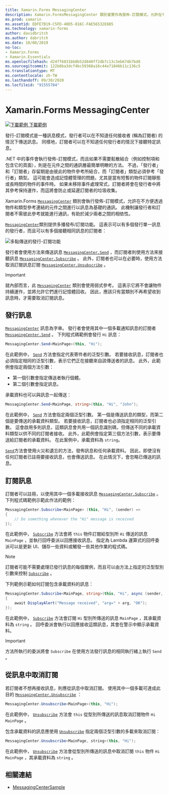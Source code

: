```yaml
---
title: Xamarin.Forms MessagingCenter
description: Xamarin.FormsMessagingCenter 類別會實作為發佈-訂閱模式，允許在不方便透過物件和類型參考連結的元件之間進行以訊息為基礎的通訊。
ms.prod: xamarin
ms.assetid: EDFE7B19-C5FD-40D5-816C-FAE56532E885
ms.technology: xamarin-forms
author: davidbritch
ms.author: dabritch
ms.date: 10/08/2019
no-loc:
- Xamarin.Forms
- Xamarin.Essentials
ms.openlocfilehash: d24ff6831bb8b52d840ff2db7c13c3eb674b7bd8
ms.sourcegitcommit: 122b8ba3dcf4bc59368a16c44e71846b11c136c5
ms.translationtype: MT
ms.contentlocale: zh-TW
ms.lasthandoff: 09/30/2020
ms.locfileid: "91555784"
---
```

# <a name="no-locxamarinforms-messagingcenter"></a>Xamarin.Forms MessagingCenter

[![下載範例](~/media/shared/download.png) 下載範例](https://docs.microsoft.com/samples/xamarin/xamarin-forms-samples/usingmessagingcenter)

發行-訂閱模式是一種訊息模式，發行者可以在不知道任何接收者 (稱為訂閱者) 的情況下傳送訊息。 同樣地，訂閱者可以在不知道任何發行者的情況下接聽特定訊息。

.NET 中的事件會執行發佈-訂閱模式，而且如果不需要鬆散結合（例如控制項和包含它的頁面），則是在元件之間的通訊層最簡單明瞭的方法。 不過，「發行者」和「訂閱者」存留期是由彼此的物件參考所結合，而「訂閱者」類型必須參考「發行者」類型。 這可能會造成記憶體管理的問題，尤其是當有短暫的物件訂閱靜態或長時間的物件的事件時。 如果未移除事件處理常式，訂閱者將會在發行者中將其參考保持運作，而這將會防止或延遲訂閱者的垃圾收集。

Xamarin.Forms [`MessagingCenter`](xref:Xamarin.Forms.MessagingCenter) 類別會執行發佈-訂閱模式，允許在不方便透過物件和類型參考連結的元件之間進行以訊息為基礎的通訊。 此機制讓發行者和訂閱者不需彼此參考就能進行通訊，有助於減少兩者之間的相依性。

[`MessagingCenter`](xref:Xamarin.Forms.MessagingCenter)類別提供多播發布/訂閱功能。 這表示可以有多個發行單一訊息的發行者，而且可以有多個接聽相同訊息的訂閱者：

![多點傳送的發行-訂閱功能](messaging-center-images/messaging-center.png)

發行者會使用方法來傳送訊息 [`MessagingCenter.Send`](xref:Xamarin.Forms.MessagingCenter.Send*) ，而訂閱者則使用方法來接聽訊息 [`MessagingCenter.Subscribe`](xref:Xamarin.Forms.MessagingCenter.Subscribe*) 。 此外，訂閱者也可以在必要時，使用方法取消訂閱訊息訂閱 [`MessagingCenter.Unsubscribe`](xref:Xamarin.Forms.MessagingCenter.Unsubscribe*) 。

> [!IMPORTANT]
> 就內部而言，此 [`MessagingCenter`](xref:Xamarin.Forms.MessagingCenter) 類別會使用弱式參考。 這表示它將不會讓物件持續運作，並將允許它們進行記憶體回收。 因此，應該只有當類別不再希望收到訊息時，才需要取消訂閱訊息。

## <a name="publish-a-message"></a>發行訊息

[`MessagingCenter`](xref:Xamarin.Forms.MessagingCenter) 訊息為字串。 發行者會使用其中一個多載通知訊息的訂閱者 [`MessagingCenter.Send`](xref:Xamarin.Forms.MessagingCenter.Send*) 。 下列程式碼範例會發行 `Hi` 訊息：

```csharp
MessagingCenter.Send<MainPage>(this, "Hi");
```

在此範例中， [`Send`](xref:Xamarin.Forms.MessagingCenter.Send*) 方法會指定代表寄件者的泛型引數。 若要接收訊息，訂閱者也必須指定相同的泛型引數，表示它們正在接聽來自該傳送者的訊息。 此外，此範例會指定兩個方法引數：

- 第一個引數會指定傳送者執行個體。
- 第二個引數會指定訊息。

承載資料也可以與訊息一起傳送：

```csharp
MessagingCenter.Send<MainPage, string>(this, "Hi", "John");
```

在此範例中， [`Send`](xref:Xamarin.Forms.MessagingCenter.Send*) 方法會指定兩個泛型引數。 第一個是傳送訊息的類型，而第二個是要傳送的承載資料類型。 若要接收訊息，訂閱者也必須指定相同的泛型引數。 這會啟用多則訊息，這類訊息會共用一個訊息識別碼，但傳送不同的承載資料類型以供不同的訂閱者接收。 此外，此範例會指定第三個方法引數，表示要傳送給訂閱者的承載資料。 在此案例中，承載資料為 `string`。

[`Send`](xref:Xamarin.Forms.MessagingCenter.Send*)方法會使用火災和遺忘的方法，發佈訊息和任何承載資料。 因此，即使沒有任何訂閱者已註冊要接收訊息，也會傳送訊息。 在此情況下，會忽略已傳送的訊息。

## <a name="subscribe-to-a-message"></a>訂閱訊息

訂閱者可以註冊，以使用其中一個多載接收訊息 [`MessagingCenter.Subscribe`](xref:Xamarin.Forms.MessagingCenter.Subscribe*) 。 下列程式碼範例示範此作法的範例：

```csharp
MessagingCenter.Subscribe<MainPage> (this, "Hi", (sender) =>
{
    // Do something whenever the "Hi" message is received
});
```

在此範例中， [`Subscribe`](xref:Xamarin.Forms.MessagingCenter.Subscribe*) 方法會將 `this` 物件訂閱給型別所 `Hi` 傳送的訊息 `MainPage` ，並執行回呼委派以回應接收訊息。 指定為 Lambda 運算式的回呼委派可以是更新 UI、儲存一些資料或觸發一些其他作業的程式碼。

> [!NOTE]
> 訂閱者可能不需要處理已發行訊息的每個實例，而且可以由方法上指定的泛型型別引數來控制 [`Subscribe`](xref:Xamarin.Forms.MessagingCenter.Subscribe*) 。

下列範例示範如何訂閱包含承載資料的訊息：

```csharp
MessagingCenter.Subscribe<MainPage, string>(this, "Hi", async (sender, arg) =>
{
    await DisplayAlert("Message received", "arg=" + arg, "OK");
});
```

在此範例中， [`Subscribe`](xref:Xamarin.Forms.MessagingCenter.Subscribe*) 方法會訂閱 `Hi` 型別所傳送的訊息 `MainPage` ，其承載資料為 `string` 。 回呼委派會執行以回應接收這類訊息，其會在警示中顯示承載資料。

> [!IMPORTANT]
> 方法所執行的委派將會 `Subscribe` 在使用方法發行訊息的相同執行緒上執行 `Send` 。

## <a name="unsubscribe-from-a-message"></a>從訊息中取消訂閱

若訂閱者不想再接收訊息，則應從訊息中取消訂閱。 使用其中一個多載可達成此目的 [`MessagingCenter.Unsubscribe`](xref:Xamarin.Forms.MessagingCenter.Unsubscribe*) ：

```csharp
MessagingCenter.Unsubscribe<MainPage>(this, "Hi");
```

在此範例中， [`Unsubscribe`](xref:Xamarin.Forms.MessagingCenter.Unsubscribe*) 方法會 `this` 從型別所傳送的訊息取消訂閱物件 `Hi` `MainPage` 。

包含承載資料的訊息應使用 [`Unsubscribe`](xref:Xamarin.Forms.MessagingCenter.Unsubscribe*) 指定兩個泛型引數的多載來取消訂閱：

```csharp
MessagingCenter.Unsubscribe<MainPage, string>(this, "Hi");
```

在此範例中， [`Unsubscribe`](xref:Xamarin.Forms.MessagingCenter.Unsubscribe*) 方法會從型別所傳送的訊息中取消訂閱 `this` 物件 `Hi` `MainPage` ，其承載資料為 `string` 。

## <a name="related-links"></a>相關連結

- [MessagingCenterSample](/samples/xamarin/xamarin-forms-samples/usingmessagingcenter)